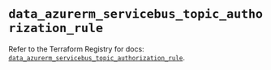 # `data_azurerm_servicebus_topic_authorization_rule`

Refer to the Terraform Registry for docs: [`data_azurerm_servicebus_topic_authorization_rule`](https://registry.terraform.io/providers/hashicorp/azurerm/3.100.0/docs/data-sources/servicebus_topic_authorization_rule).
